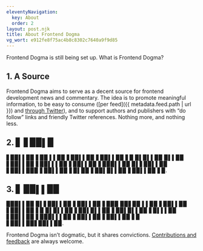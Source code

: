 ```yaml
---
eleventyNavigation:
  key: About
  order: 2
layout: post.njk
title: About Frontend Dogma
vg_wort: e912fe8f75ac4b8c8302c7640a9f9d85
---
```

Frontend Dogma is still being set up. What is Frontend Dogma?

## 1. A Source

Frontend Dogma aims to serve as a decent source for frontend development news and commentary. The idea is to promote meaningful information, to be easy to consume ([per feed]({{ metadata.feed.path | url }}) and [through Twitter](https://twitter.com/frontenddogma)), and to support authors and publishers with “do follow” links and friendly Twitter references. Nothing more, and nothing less.

## 2. ▋ ▋▉▉▌▉

▋▉▉▌▌▉▉ ▋▉▉ ▌▌▉▉ ▋▉▉▌▌▉▉ ▋▉▉▌▌▉▉ ▋▉ ▉▌▉▌▌▉▉ ▉▌▌▉▉ ▋▉▉▌▌▉▉ ▋▉▉▌▌▌▉▉ ▋▉▉▌▌▉▉ ▋▉▉▉▌▌▉▉ ▉▌▋▉▉▌▌▉▉ ▋▉▉▌▌▉▉▉ ▋▉▉▌▌▉▉ ▋▉▌▉▉ ▋▉▉▌▉▌▌▉▉ ▋▉▉▌▌▉▉ ▋▉.

## 3. ▋ ▉▉▌▌▉▉

▉▉▉▌▌▉▉ ▉▌▋▉▉▌▌▉▉ ▋▉▉▌▌▉▉ ▋▉▉▉ ▉▉▋▉▉ ▌▌▉▉ ▋▉▉▌▌▉▉ ▋▉▉▌▌▉▉ ▋▉ ▉▌▉▌▌▉▉ ▋▉▉▌▉▌▌▉▉ ▋▉▉▌▉▌▌▉▉ ▋▉▌▌▌▉▉ ▋▉▉▌▌▉▉ ▋▉▉▉▌▌▌▉▉ ▋▉▉▌▌▉▉ ▋▉▉▌▌▉▉ ▋▉ ▋▉▉▌▌▉▉▋▉▉▌▌▉▉.

Frontend Dogma isn’t dogmatic, but it shares convictions. [Contributions and feedback](https://github.com/j9t/frontenddogma.com) are always welcome.